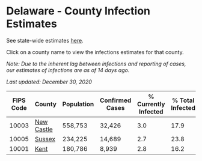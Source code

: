 # Delaware - County Infection Estimates

See state-wide estimates [here](/infections/us-de).

Click on a county name to view the infections estimates for that county.

*Note: Due to the inherent lag between infections and reporting of cases, our estimates of infections are as of 14 days ago.*

*Last updated: December 30, 2020*

|   FIPS Code |                   County |   Population |   Confirmed Cases |   % Currently Infected |   % Total Infected |
|-------------|--------------------------|--------------|-------------------|------------------------|--------------------|
|       10003 | [New Castle](new-castle) |      558,753 |            32,426 |                    3.0 |               17.9 |
|       10005 |         [Sussex](sussex) |      234,225 |            14,689 |                    2.7 |               23.8 |
|       10001 |             [Kent](kent) |      180,786 |             8,939 |                    2.8 |               16.2 |
